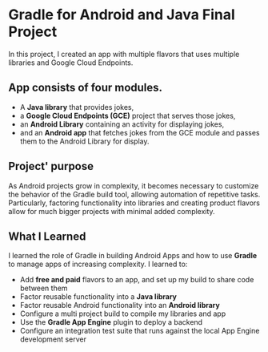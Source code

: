 # Gradle for Android and Java Final Project

In this project, I created an app with multiple flavors that uses
multiple libraries and Google Cloud Endpoints. 

## App consists of four modules.
- A **Java library** that provides jokes, 
- a **Google Cloud Endpoints (GCE)** project that serves those jokes, 
- an **Android Library** containing an activity for displaying jokes, 
- and an **Android app** that fetches jokes from the GCE module and passes them to the Android Library for display.

## Project' purpose

As Android projects grow in complexity, it becomes necessary to customize the
behavior of the Gradle build tool, allowing automation of repetitive tasks.
Particularly, factoring functionality into libraries and creating product
flavors allow for much bigger projects with minimal added complexity.

## What I Learned

I learned the role of Gradle in building Android Apps and how to use
**Gradle** to manage apps of increasing complexity. I learned to:

* Add **free and paid** flavors to an app, and set up my build to share code between them
* Factor reusable functionality into a **Java library**
* Factor reusable Android functionality into an **Android library**
* Configure a multi project build to compile my libraries and app
* Use the **Gradle App Engine** plugin to deploy a backend
* Configure an integration test suite that runs against the local App Engine development server

